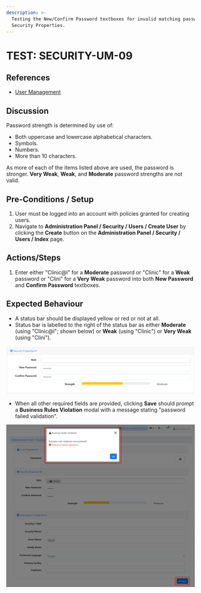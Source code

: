 ```yaml
---
description: >-
  Testing the New/Confirm Password textboxes for invalid matching passwords from
  Security Properties.
---
```


# TEST: SECURITY-UM-09

## References

* [User Management](../../../../../operations/security-administration/user-management.md)

## Discussion

Password strength is determined by use of:

* Both uppercase and lowercase alphabetical characters.
* Symbols.
* Numbers.
* More than 10 characters.

As more of each of the items listed above are used, the password is stronger. **Very Weak**, **Weak**, and **Moderate** password strengths are not valid.

## Pre-Conditions / Setup

1. User must be logged into an account with policies granted for creating users.
2. Navigate to **Administration Panel / Security / Users / Create User** by clicking the **Create** button on the **Administration Panel / Security / Users / Index** page.

## Actions/Steps

1. Enter either "Clinic@l" for a **Moderate** password or "Clinic" for a **Weak** password or "Clini" for a **Very Weak** password into both **New Password** and **Confirm Password** textboxes.

## Expected Behaviour

* A status bar should be displayed yellow or red or not at all.
* Status bar is labelled to the right of the status bar as either **Moderate** \(using "Clinic@l"; shown below\) or **Weak** \(using "Clinic"\) or **Very Weak** \(using "Clini"\).

![](../../../../../../.gitbook/assets/image%20%28230%29.png)

* When all other required fields are provided, clicking **Save** should prompt a **Business Rules Violation** modal with a message stating "password failed validation".

![](../../../../../../.gitbook/assets/image%20%28120%29.png)

